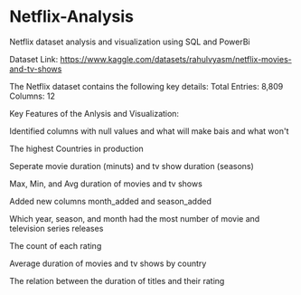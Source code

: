 # Netflix-Analysis
Netflix dataset analysis and visualization using SQL and PowerBi

Dataset Link: https://www.kaggle.com/datasets/rahulvyasm/netflix-movies-and-tv-shows

The Netflix dataset contains the following key details:
Total Entries: 8,809
Columns: 12


Key Features of the Anlysis and Visualization:

Identified columns with null values and what will make bais and what won't

The highest Countries in production

Seperate movie duration (minuts) and tv show duration (seasons)

Max, Min, and Avg duration of movies and tv shows

Added new columns month_added and season_added

Which year, season, and month had the most number of movie and television series releases

The count of each rating

Average duration of movies and tv shows by country

The relation between the duration of titles and their rating
